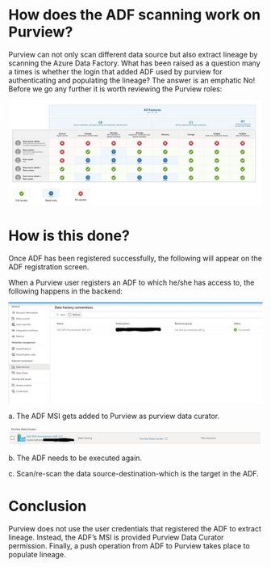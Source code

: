 # How does the ADF scanning work on Purview?

Purview can not only scan different data source but also extract lineage by scanning the Azure Data Factory. What has been raised as a question many a times is whether the login that added ADF used by purview for authenticating and populating the lineage? The answer is an emphatic No! Before we go any further it is worth reviewing the Purview roles:

 ![](https://github.com/bjspeaks/Purview/blob/master/Images/Permissions.jpg)
 
# How is this done?
Once ADF has been registered successfully, the following will appear on the ADF registration screen.
 

When a Purview user registers an ADF to which he/she has access to, the following happens in the backend:

![](https://github.com/bjspeaks/Purview/blob/master/Images/ADFRegistration.jpg)

a.	The ADF MSI gets added to Purview as purview data curator.

![](https://github.com/bjspeaks/Purview/blob/master/Images/MSI.jpg) 

b.	The ADF needs to be executed again.

c.	Scan/re-scan the data source-destination-which is the target in the ADF.

# Conclusion

Purview does not use the user credentials that registered the ADF to extract lineage. Instead, the ADF’s MSI is provided Purview Data Curator permission. Finally, a push operation from ADF to Purview takes place to populate lineage.

